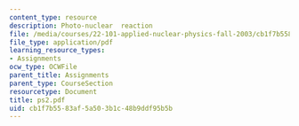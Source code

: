 ```yaml
---
content_type: resource
description: Photo-nuclear  reaction
file: /media/courses/22-101-applied-nuclear-physics-fall-2003/cb1f7b5583af5a503b1c48b9ddf95b5b_ps2.pdf
file_type: application/pdf
learning_resource_types:
- Assignments
ocw_type: OCWFile
parent_title: Assignments
parent_type: CourseSection
resourcetype: Document
title: ps2.pdf
uid: cb1f7b55-83af-5a50-3b1c-48b9ddf95b5b
---
```

